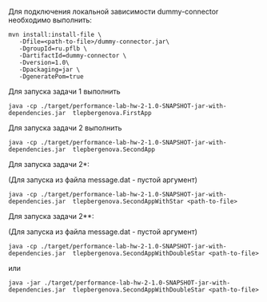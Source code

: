 Для подключения локальной зависимости dummy-connector необходимо выполнить:

```
mvn install:install-file \
   -Dfile=<path-to-file>/dummy-connector.jar\
   -DgroupId=ru.pflb \
   -DartifactId=dummy-connector \
   -Dversion=1.0\
   -Dpackaging=jar \
   -DgeneratePom=true
```
Для запуска задачи 1 выполнить
```
java -cp ./target/performance-lab-hw-2-1.0-SNAPSHOT-jar-with-dependencies.jar  tlepbergenova.FirstApp
```

Для запуска задачи 2 выполнить
```
java -cp ./target/performance-lab-hw-2-1.0-SNAPSHOT-jar-with-dependencies.jar  tlepbergenova.SecondApp
```
Для запуска задачи 2*: 

(Для запуска из файла message.dat - пустой аргумент)
```
java -cp ./target/performance-lab-hw-2-1.0-SNAPSHOT-jar-with-dependencies.jar  tlepbergenova.SecondAppWithStar <path-to-file>
```
Для запуска задачи 2**: 

(Для запуска из файла message.dat - пустой аргумент)
```
java -cp ./target/performance-lab-hw-2-1.0-SNAPSHOT-jar-with-dependencies.jar  tlepbergenova.SecondAppWithDoubleStar <path-to-file>
```
или
```
java -jar ./target/performance-lab-hw-2-1.0-SNAPSHOT-jar-with-dependencies.jar  tlepbergenova.SecondAppWithDoubleStar <path-to-file>
```